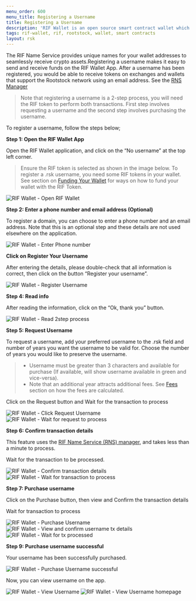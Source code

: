 ```yaml
---
menu_order: 600
menu_title: Registering a Username
title: Registering a Username
description: 'RIF Wallet is an open source smart contract wallet which enables businesses to create and deploy fully customizable on-chain wallets'
tags: rif-wallet, rif, rootstock, wallet, smart contracts
layout: rsk
---
```


The RIF Name Service provides unique names for your wallet addresses to seamlessly receive crypto assets.Registering a username makes it easy to send and receive funds on the RIF Wallet App. After a username has been registered, you would be able to receive tokens on exchanges and wallets that support the Rootstock network using an email address. See the [RNS Manager](https://manager.rns.rifos.org/)

> Note that registering a username is a 2-step process, you will need the RIF token to perform both transactions. First step involves requesting a username and the second step involves purchasing the username.

To register a username, follow the steps below;

**Step 1: Open the RIF Wallet App**

Open the RIF Wallet application, and click on the “No username” at the top left corner. 

> Ensure the RIF token is selected as shown in the image below. To register a .rsk username, you need some RIF tokens in your wallet. See section on [Funding Your Wallet](/rif/wallet/user-guide/funding-a-wallet/) for ways on how to fund your wallet with the RIF Token.

<div class="image-container">
    <img src="/assets/img/rif-wallet/9-open-the-rif-wallet.jpg"  title="RIF Wallet - Open RIF Wallet"/>
</div>

**Step 2: Enter a phone number and email address (Optional)**

To register a domain, you can choose to enter a phone number and an email address. Note that this is an optional step and these details are not used elsewhere on the application.

<div class="image-container">
    <img src="/assets/img/rif-wallet/9a-enter-phone-number.jpg"  title="RIF Wallet - Enter Phone number"/>
</div>

**Click on Register Your Username**

After entering the details, please double-check that all information is correct, then click on the button “Register your username”.

<div class="image-container">
    <img src="/assets/img/rif-wallet/9b-register-username.jpg"  title="RIF Wallet - Register Username"/>
</div>

**Step 4: Read info**

After reading the information, click on the “Ok, thank you” button.

<div class="image-container">
    <img src="/assets/img/rif-wallet/9c-read-process.jpg"  title="RIF Wallet - Read 2step process"/>
</div>

**Step 5: Request Username**

To request a username, add your preferred username to the .rsk field and number of years you want the username to be valid for. Choose the number of years you would like to preserve the username.

> - Username must be greater than 3 characters and available for purchase (If available, will show username available in green and vice-versa). 
> - Note that an additional year attracts additional fees. See [Fees](https://manager.rns.rifos.org/) section on how the fees are calculated.
 
Click on the Request button and Wait for the transaction to process

<div class="image-container">
    <img src="/assets/img/rif-wallet/9d-click-request-username.jpg"  title="RIF Wallet - Click Request Username"/>
    <img src="/assets/img/rif-wallet/9e-wait-for-request-to-process.jpg"  title="RIF Wallet - Wait for request to process"/>
</div>

**Step 6: Confirm transaction details**

This feature uses the [RIF Name Service (RNS) manager](/rif/rns/tools/RNS-Manager/), and takes less than a minute to process.

Wait for the transaction to be processed.


<div class="image-container" >
    <img src="/assets/img/rif-wallet/9f-confirm-transaction-details.jpg"  title="RIF Wallet - Confirm transaction details"/>
     <img src="/assets/img/rif-wallet/9e-wait-for-request-to-process.jpg"  title="RIF Wallet - Wait for transaction to process"/>
</div>

**Step 7: Purchase username**

Click on the Purchase button, then view and Confirm the transaction details

Wait for transaction to process

<div class="image-container">
    <img 
src="/assets/img/rif-wallet/9g-purchase-username.jpg"  title="RIF Wallet - Purchase Username" />
     <img src="/assets/img/rif-wallet/9h-confirm-purchase-transaction-details.jpg"  title="RIF Wallet - View and confirm username tx details"/>
      <img src="/assets/img/rif-wallet/9i-wait-for-transaction-details.jpg"  title="RIF Wallet - Wait for tx processed"/>
</div>

**Step 9: Purchase username successful**

Your username has been successfully purchased. 

<div class="image-container">
    <img 
src="/assets/img/rif-wallet/9j-username-request-successful.jpg"  title="RIF Wallet - Purchase Username successful"/>
</div>

Now, you can view username on the app.

<div class="image-container">
    <img 
src="/assets/img/rif-wallet/9k-view-username-on-app.jpg"  title="RIF Wallet - View Username"/>
    <img 
src="/assets/img/rif-wallet/9l-view-username-homepage.jpg"  title="RIF Wallet - View Username homepage"/>
</div>